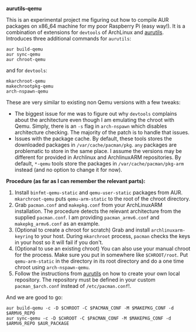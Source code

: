 
**aurutils-qemu**

This is an experimental project me figuring out how to compile AUR packages on x86_64 machine for my poor Raspberry Pi (easy way!). It is a combination of extensions for `devtools` of ArchLinux and [aurutils](https://github.com/AladW/aurutils). Introduces three additional commands for `aurutils`:

	aur build-qemu
	aur sync-qemu
	aur chroot-qemu

and for `devtools`:

	mkarchroot-qemu
	makechrootpkg-qemu
	arch-nspawn-qemu

These are very similar to existing non Qemu versions with a few tweaks:

- The biggest issue for me was to figure out why `devtools` complains about the architecture even though I am emulating the chroot with Qemu. Simply, there is an `-s` flag in `arch-nspawn` which disables architecture checking. The majority of the patch is to handle that issues.
- Issues with the package cache. By default, these tools stores the downloaded packages in `/var/cache/pacman/pkg`. `any` packages are problematic to store in the same place. I assume the versions may be different for provided in Archlinux and ArchlinuxARM repositories. By default, `*-qemu` tools store the packages in `/var/cache/pacman/pkg-arm` instead (and no option to change it for now). 

**Procedure (as far as I can remember the relevant parts):**

1. Install `binfmt-qemu-static` and `qemu-user-static` packages from AUR. `mkarchroot-qemu` puts `qemu-arm-static` to the root of the chroot directory.
2. Grab `pacman.conf` and `makepkg.conf` from your ArchLinuxARM installation. The procedure detects the relevant architecture from the supplied `pacman.conf`. I am providing `pacman_armv6.conf` and `makepkg_armv6.conf` as an example. 
3. (Optional to create a chroot for scratch) Grab and install `archlinuxarm-keyring` to your host. During `mkarchroot` process, `pacman` checks the keys in your host so it will fail if you don't.  
4. (Optional to use an existing chroot) You can also use your manual chroot for the process. Make sure you put in somewhere like `$CHROOT/root`. Put `qemu-arm-static` in the directory in its root directory and do a one time chroot using `arch-nspawn-qemu`. 
5. Follow the instructions from [aurutils](https://github.com/AladW/aurutils) on how to create your own local repository. The repository must be defined in your custom `pacman_$arch.conf` instead of `/etc/pacman.conf`!.

And we are good to go:

	aur build-qemu -c -D $CHROOT -C $PACMAN_CONF -M $MAKEPKG_CONF -d $ARMV6_REPO
	aur sync-qemu -c -D $CHROOT -C $PACMAN_CONF -M $MAKEPKG_CONF -d $ARMV6_REPO $AUR_PACKAGE


